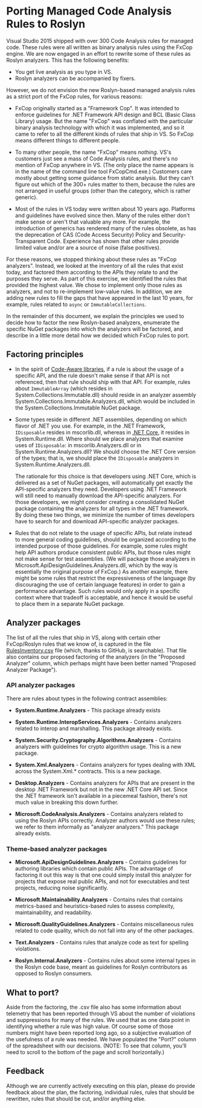 # Porting Managed Code Analysis Rules to Roslyn

Visual Studio 2015 shipped with over 300 Code Analysis rules for managed code. These rules were all written as binary analysis rules using the FxCop engine. We are now engaged in an effort to rewrite some of these rules as Roslyn analyzers. This has the following benefits:

* You get live analysis as you type in VS.
* Roslyn analyzers can be accompanied by fixers.

However, we do not envision the new Roslyn-based managed analysis rules as a strict port of the FxCop rules, for various reasons:

* FxCop originally started as a "Framework Cop". It was intended to enforce guidelines for .NET Framework API design and BCL (Basic Class Library) usage. But the name "FxCop" was conflated with the particular binary analysis technology with which it was implemented, and so it came to refer to all the different kinds of rules that ship in VS. So FxCop means different things to different people.

* To many other people, the name "FxCop" means _nothing_. VS's customers just see a mass of Code Analysis rules, and there's no mention of FxCop anywhere in VS. (The only place the name appears is in the name of the command line tool FxCopCmd.exe.) Customers care mostly about getting some guidance from static analysis. But they can't figure out which of the 300+ rules matter to them, because the rules are not arranged in useful groups (other than the category, which is rather generic).
 
* Most of the rules in VS today were written about 10 years ago. Platforms and guidelines have evolved since then. Many of the rules either don't make sense or aren't that valuable any more. For example, the introduction of generics has rendered many of the rules obsolete, as has the deprecation of CAS (Code Access Security) Policy and Security-Transparent Code. Experience has shown that other rules provide limited value and/or are a source of noise (false positives). 

For these reasons, we stopped thinking about these rules as "FxCop analyzers". Instead, we looked at the inventory of all the rules that exist today, and factored them according to the APIs they relate to and the purposes they serve. As part of this exercise, we identified the rules that provided the highest value. We chose to implement only those rules as analyzers, and not to re-implement low-value rules. In addition, we are adding new rules to fill the gaps that have appeared in the last 10 years, for example, rules related to `async` or `ImmutableCollections`.

In the remainder of this document, we explain the principles we used to decide how to factor the new Roslyn-based analyzers, enumerate the specific NuGet packages into which the analyzers will be factored, and describe in a little more detail how we decided which FxCop rules to port.

## Factoring principles

* In the spirit of [Code-Aware libraries](https://channel9.msdn.com/Events/Build/2015/3-725), if a rule is about the usage of a specific API, and the rule doesn't make sense if that API is not referenced, then that rule should ship with that API. For example, rules about `ImmutableArray` (which resides in System.Collections.Immutable.dll) should reside in an analyzer assembly System.Collections.Immutable.Analyzers.dll, which would be included in the System.Collections.Immutable NuGet package.

* Some types reside in different .NET assemblies, depending on which flavor of .NET you use. For example, in the .NET Framework, `IDisposable` resides in mscorlib.dll, whereas in [.NET Core](http://blogs.msdn.com/b/dotnet/archive/2014/11/12/net-core-is-open-source.aspx),    it resides in System.Runtime.dll. Where should we place analyzers that examine uses of `IDisposable`: in mscorlib.Analyzers.dll or in System.Runtime.Analyzers.dll? We should choose the .NET Core version of the types; that is, we should place the `IDisposable` analyzers in System.Runtime.Analyzers.dll.

    The rationale for this choice is that developers using .NET Core, which is delivered as a set of NuGet packages, will automatically get exactly the API-specific analyzers they need. Developers using .NET Framework will still need to manually download the API-specific analyzers. For those developers, we might consider creating a consolidated NuGet package containing the analyzers for all types in the .NET framework. By doing these two things, we minimize the number of times developers have to search for and download API-specific analyzer packages. 

* Rules that do not relate to the usage of specific APIs, but relate instead to more general coding guidelines, should be organized according to the intended purpose of those guidelines. For example, some rules might help API authors produce consistent public APIs, but those rules might not make sense for test assemblies. (We will package those analyzers in Microsoft.ApiDesignGuidelines.Analyzers.dll, which by the way is essentially the original purpose of FxCop.) As another example, there might be some rules that restrict the expressiveness of the language (by discouraging the use of certain language features) in order to gain a performance advantage. Such rules would only apply in a specific context where that tradeoff is acceptable, and hence it would be useful to place them in a separate NuGet package.

## Analyzer packages

The list of all the rules that ship in VS, along with certain other FxCop/Roslyn rules that we know of, is captured in the file [RulesInventory.csv](https://github.com/dotnet/roslyn-analyzers/blob/master/RulesInventory.csv) file (which, thanks to GitHub, is searchable). That file also contains our proposed factoring of the analyzers (in the "Proposed Analyzer" column, which perhaps might have been better named "Proposed Analyzer Package").

### API analyzer packages

There are rules about types in the following contract assemblies:

* **System.Runtime.Analyzers** - This package already exists

* **System.Runtime.InteropServices.Analyzers** - Contains analyzers related to interop and marshalling. This package already exists.

* **System.Security.Cryptography.Algorithms.Analyzers** - Contains analyzers with guidelines for crypto algorithm usage. This is a new package.
 
* **System.Xml.Analyzers** - Contains analyzers for types dealing with XML across  the System.Xml.* contracts. This is a new package.

* **Desktop.Analyzers** - Contains analyzers for APIs that are present in the desktop .NET Framework but not in the new .NET Core API set. Since the .NET framework isn't available in a piecemeal fashion, there's not much value in breaking this down further.

* **Microsoft.CodeAnalysis.Analyzers** - Contains analyzers related to using the Roslyn APIs correctly. Analyzer authors would use these rules; we refer to them informally as "analyzer analyzers." This package already exists.

### Theme-based analyzer packages

* **Microsoft.ApiDesignGuidelines.Analyzers** - Contains guidelines for authoring libraries which contain public APIs. The advantage of factoring it out this way is that one could simply install this analyzer for projects that expose real public APIs, and not for executables and test projects, reducing noise significantly.

* **Microsoft.Maintainability.Analyzers** - Contains rules that contains metrics-based and heuristics-based rules to assess complexity, maintainability, and readability.

* **Microsoft.QualityGuidelines.Analyzers** - Contains miscellaneous rules related to code quality, which do not fall into any of the other packages.
 
* **Text.Analyzers** - Contains rules that analyze code as text for spelling violations. 

* **Roslyn.Internal.Analyzers** - Contains rules about some internal types in the Roslyn code base, meant as guidelines for Roslyn contributors as opposed to Roslyn consumers.

## What to port?

Aside from the factoring, the .csv file also has some information about telemetry that has been reported through VS about the number of violations and suppressions for many of the rules. We used that as one data point in identifying whether a rule was high value. Of course some of those numbers might have been reported long ago, so a subjective evaluation of the usefulness of a rule was needed. We have populated the "Port?" column of the spreadsheet with our decisions. (NOTE: To see that column, you'll need to scroll to the bottom of the page and scroll horizontally.)

## Feedback

Although we are currently actively executing on this plan, please do provide feedback about the plan, the factoring, individual rules, rules that should be rewritten, rules that should be cut, and/or anything else. 